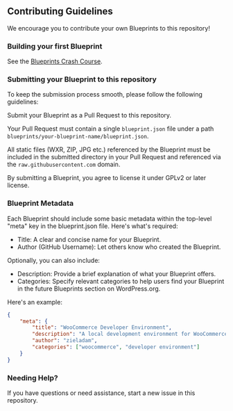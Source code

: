 ## Contributing Guidelines

We encourage you to contribute your own Blueprints to this repository!

### Building your first Blueprint

See the [Blueprints Crash Course](./docs/index.md).

### Submitting your Blueprint to this repository

To keep the submission process smooth, please follow the following guidelines:

Submit your Blueprint as a Pull Request to this repository.

Your Pull Request must contain a single `blueprint.json` file under a path `blueprints/your-blueprint-name/blueprint.json`.

All static files (WXR, ZIP, JPG etc.) referenced by the Blueprint must be included in the submitted directory in your Pull Request and referenced via the `raw.githubusercontent.com` domain.

By submitting a Blueprint, you agree to license it under GPLv2 or later license.

### Blueprint Metadata

Each Blueprint should include some basic metadata within the top-level "meta" key in the blueprint.json file. Here's what's required:

* Title: A clear and concise name for your Blueprint.
* Author (GitHub Username): Let others know who created the Blueprint.

Optionally, you can also include:

* Description: Provide a brief explanation of what your Blueprint offers.
* Categories: Specify relevant categories to help users find your Blueprint in the future Blueprints section on WordPress.org.

Here's an example:

```json
{
    "meta": {
        "title": "WooCommerce Developer Environment",
        "description": "A local development environment for WooCommerce that includes WP-CLI.",
        "author": "zieladam",
        "categories": ["woocommerce", "developer environment"]
    }
}
```

### Needing Help?

If you have questions or need assistance, start a new issue in this repository.
